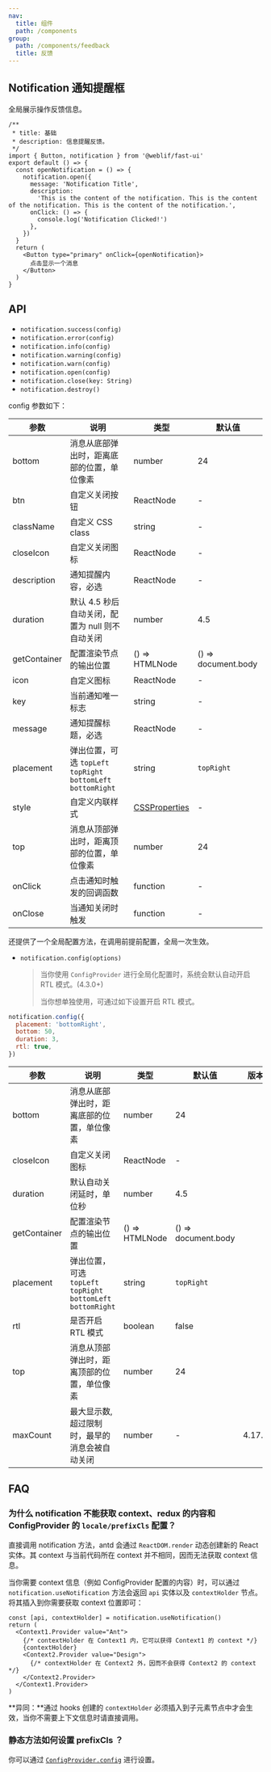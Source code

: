 ```yaml
---
nav:
  title: 组件
  path: /components
group:
  path: /components/feedback
  title: 反馈
---
```


## Notification 通知提醒框

全局展示操作反馈信息。

```tsx
/**
 * title: 基础
 * description: 信息提醒反馈。
 */
import { Button, notification } from '@weblif/fast-ui'
export default () => {
  const openNotification = () => {
    notification.open({
      message: 'Notification Title',
      description:
        'This is the content of the notification. This is the content of the notification. This is the content of the notification.',
      onClick: () => {
        console.log('Notification Clicked!')
      },
    })
  }
  return (
    <Button type="primary" onClick={openNotification}>
      点击显示一个消息
    </Button>
  )
}
```

## API

- `notification.success(config)`
- `notification.error(config)`
- `notification.info(config)`
- `notification.warning(config)`
- `notification.warn(config)`
- `notification.open(config)`
- `notification.close(key: String)`
- `notification.destroy()`

config 参数如下：

| 参数         | 说明                                                           | 类型                                                                                                                                          | 默认值              |
| ------------ | -------------------------------------------------------------- | --------------------------------------------------------------------------------------------------------------------------------------------- | ------------------- |
| bottom       | 消息从底部弹出时，距离底部的位置，单位像素                     | number                                                                                                                                        | 24                  |
| btn          | 自定义关闭按钮                                                 | ReactNode                                                                                                                                     | -                   |
| className    | 自定义 CSS class                                               | string                                                                                                                                        | -                   |
| closeIcon    | 自定义关闭图标                                                 | ReactNode                                                                                                                                     | -                   |
| description  | 通知提醒内容，必选                                             | ReactNode                                                                                                                                     | -                   |
| duration     | 默认 4.5 秒后自动关闭，配置为 null 则不自动关闭                | number                                                                                                                                        | 4.5                 |
| getContainer | 配置渲染节点的输出位置                                         | () => HTMLNode                                                                                                                                | () => document.body |
| icon         | 自定义图标                                                     | ReactNode                                                                                                                                     | -                   |
| key          | 当前通知唯一标志                                               | string                                                                                                                                        | -                   |
| message      | 通知提醒标题，必选                                             | ReactNode                                                                                                                                     | -                   |
| placement    | 弹出位置，可选 `topLeft` `topRight` `bottomLeft` `bottomRight` | string                                                                                                                                        | `topRight`          |
| style        | 自定义内联样式                                                 | [CSSProperties](https://github.com/DefinitelyTyped/DefinitelyTyped/blob/e434515761b36830c3e58a970abf5186f005adac/types/react/index.d.ts#L794) | -                   |
| top          | 消息从顶部弹出时，距离顶部的位置，单位像素                     | number                                                                                                                                        | 24                  |
| onClick      | 点击通知时触发的回调函数                                       | function                                                                                                                                      | -                   |
| onClose      | 当通知关闭时触发                                               | function                                                                                                                                      | -                   |

还提供了一个全局配置方法，在调用前提前配置，全局一次生效。

- `notification.config(options)`

  > 当你使用 `ConfigProvider` 进行全局化配置时，系统会默认自动开启 RTL 模式。(4.3.0+)
  >
  > 当你想单独使用，可通过如下设置开启 RTL 模式。

```js | pure
notification.config({
  placement: 'bottomRight',
  bottom: 50,
  duration: 3,
  rtl: true,
})
```

| 参数         | 说明                                                           | 类型           | 默认值              | 版本   |
| ------------ | -------------------------------------------------------------- | -------------- | ------------------- | ------ |
| bottom       | 消息从底部弹出时，距离底部的位置，单位像素                     | number         | 24                  |        |
| closeIcon    | 自定义关闭图标                                                 | ReactNode      | -                   |        |
| duration     | 默认自动关闭延时，单位秒                                       | number         | 4.5                 |        |
| getContainer | 配置渲染节点的输出位置                                         | () => HTMLNode | () => document.body |        |
| placement    | 弹出位置，可选 `topLeft` `topRight` `bottomLeft` `bottomRight` | string         | `topRight`          |        |
| rtl          | 是否开启 RTL 模式                                              | boolean        | false               |        |
| top          | 消息从顶部弹出时，距离顶部的位置，单位像素                     | number         | 24                  |        |
| maxCount     | 最大显示数, 超过限制时，最早的消息会被自动关闭                 | number         | -                   | 4.17.0 |

## FAQ

### 为什么 notification 不能获取 context、redux 的内容和 ConfigProvider 的 `locale/prefixCls` 配置？

直接调用 notification 方法，antd 会通过 `ReactDOM.render` 动态创建新的 React 实体。其 context 与当前代码所在 context 并不相同，因而无法获取 context 信息。

当你需要 context 信息（例如 ConfigProvider 配置的内容）时，可以通过 `notification.useNotification` 方法会返回 `api` 实体以及 `contextHolder` 节点。将其插入到你需要获取 context 位置即可：

```tsx | pure
const [api, contextHolder] = notification.useNotification()
return (
  <Context1.Provider value="Ant">
    {/* contextHolder 在 Context1 内，它可以获得 Context1 的 context */}
    {contextHolder}
    <Context2.Provider value="Design">
      {/* contextHolder 在 Context2 外，因而不会获得 Context2 的 context */}
    </Context2.Provider>
  </Context1.Provider>
)
```

**异同：**通过 hooks 创建的 `contextHolder` 必须插入到子元素节点中才会生效，当你不需要上下文信息时请直接调用。

### 静态方法如何设置 prefixCls ？

你可以通过 [`ConfigProvider.config`](</components/config-provider/#ConfigProvider.config()-4.13.0+>) 进行设置。
